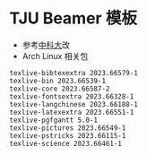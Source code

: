 # TJU Beamer 模板

* 参考[中科大](https://www.overleaf.com/latex/templates/ucas-beamer-theme/npkdpbrpjfbn)改
* Arch Linux 相关包

```
texlive-bibtexextra 2023.66579-1
texlive-bin 2023.66539-1
texlive-core 2023.66587-2
texlive-fontsextra 2023.66328-1
texlive-langchinese 2023.66188-1
texlive-latexextra 2023.66551-1
texlive-pgfgantt 5.0-1
texlive-pictures 2023.66549-1
texlive-pstricks 2023.66115-1
texlive-science 2023.66461-1
```
